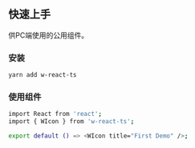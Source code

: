 
## 快速上手
供PC端使用的公用组件。

### 安装
```bash
yarn add w-react-ts
```

### 使用组件

```bash
import React from 'react';
import { WIcon } from 'w-react-ts';

export default () => <WIcon title="First Demo" />;
```
